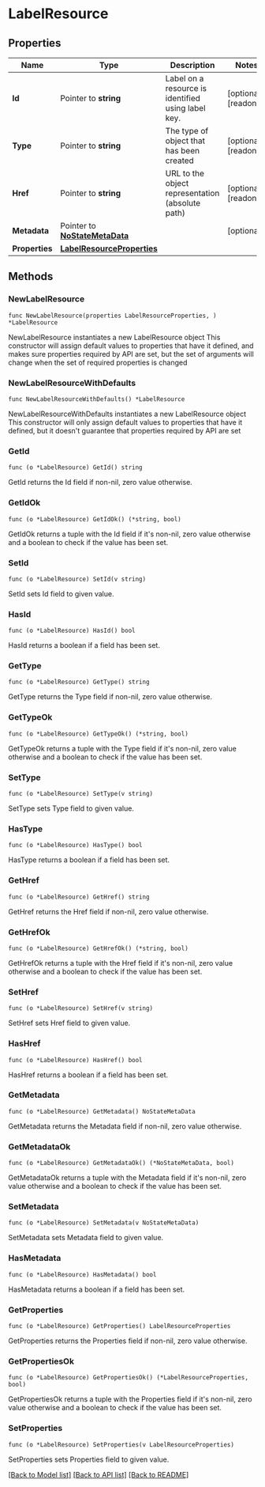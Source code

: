 # LabelResource

## Properties

Name | Type | Description | Notes
------------ | ------------- | ------------- | -------------
**Id** | Pointer to **string** | Label on a resource is identified using label key. | [optional] [readonly] 
**Type** | Pointer to **string** | The type of object that has been created | [optional] [readonly] 
**Href** | Pointer to **string** | URL to the object representation (absolute path) | [optional] [readonly] 
**Metadata** | Pointer to [**NoStateMetaData**](NoStateMetaData.md) |  | [optional] 
**Properties** | [**LabelResourceProperties**](LabelResourceProperties.md) |  | 

## Methods

### NewLabelResource

`func NewLabelResource(properties LabelResourceProperties, ) *LabelResource`

NewLabelResource instantiates a new LabelResource object
This constructor will assign default values to properties that have it defined,
and makes sure properties required by API are set, but the set of arguments
will change when the set of required properties is changed

### NewLabelResourceWithDefaults

`func NewLabelResourceWithDefaults() *LabelResource`

NewLabelResourceWithDefaults instantiates a new LabelResource object
This constructor will only assign default values to properties that have it defined,
but it doesn't guarantee that properties required by API are set

### GetId

`func (o *LabelResource) GetId() string`

GetId returns the Id field if non-nil, zero value otherwise.

### GetIdOk

`func (o *LabelResource) GetIdOk() (*string, bool)`

GetIdOk returns a tuple with the Id field if it's non-nil, zero value otherwise
and a boolean to check if the value has been set.

### SetId

`func (o *LabelResource) SetId(v string)`

SetId sets Id field to given value.

### HasId

`func (o *LabelResource) HasId() bool`

HasId returns a boolean if a field has been set.

### GetType

`func (o *LabelResource) GetType() string`

GetType returns the Type field if non-nil, zero value otherwise.

### GetTypeOk

`func (o *LabelResource) GetTypeOk() (*string, bool)`

GetTypeOk returns a tuple with the Type field if it's non-nil, zero value otherwise
and a boolean to check if the value has been set.

### SetType

`func (o *LabelResource) SetType(v string)`

SetType sets Type field to given value.

### HasType

`func (o *LabelResource) HasType() bool`

HasType returns a boolean if a field has been set.

### GetHref

`func (o *LabelResource) GetHref() string`

GetHref returns the Href field if non-nil, zero value otherwise.

### GetHrefOk

`func (o *LabelResource) GetHrefOk() (*string, bool)`

GetHrefOk returns a tuple with the Href field if it's non-nil, zero value otherwise
and a boolean to check if the value has been set.

### SetHref

`func (o *LabelResource) SetHref(v string)`

SetHref sets Href field to given value.

### HasHref

`func (o *LabelResource) HasHref() bool`

HasHref returns a boolean if a field has been set.

### GetMetadata

`func (o *LabelResource) GetMetadata() NoStateMetaData`

GetMetadata returns the Metadata field if non-nil, zero value otherwise.

### GetMetadataOk

`func (o *LabelResource) GetMetadataOk() (*NoStateMetaData, bool)`

GetMetadataOk returns a tuple with the Metadata field if it's non-nil, zero value otherwise
and a boolean to check if the value has been set.

### SetMetadata

`func (o *LabelResource) SetMetadata(v NoStateMetaData)`

SetMetadata sets Metadata field to given value.

### HasMetadata

`func (o *LabelResource) HasMetadata() bool`

HasMetadata returns a boolean if a field has been set.

### GetProperties

`func (o *LabelResource) GetProperties() LabelResourceProperties`

GetProperties returns the Properties field if non-nil, zero value otherwise.

### GetPropertiesOk

`func (o *LabelResource) GetPropertiesOk() (*LabelResourceProperties, bool)`

GetPropertiesOk returns a tuple with the Properties field if it's non-nil, zero value otherwise
and a boolean to check if the value has been set.

### SetProperties

`func (o *LabelResource) SetProperties(v LabelResourceProperties)`

SetProperties sets Properties field to given value.



[[Back to Model list]](../README.md#documentation-for-models) [[Back to API list]](../README.md#documentation-for-api-endpoints) [[Back to README]](../README.md)


